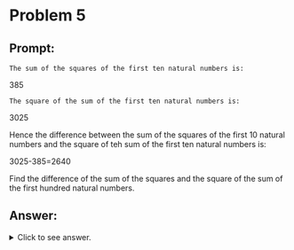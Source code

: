 # Problem 5

## Prompt:

	The sum of the squares of the first ten natural numbers is:

385

	The square of the sum of the first ten natural numbers is:

3025

Hence the difference between the sum of the squares of the first 10 natural
numbers and the square of teh sum of the first ten natural numbers is:

3025-385=2640

Find the difference of the sum of the squares and the square of the sum of the
first hundred natural numbers.

## Answer:

<details>
	<summary>Click to see answer.</summary>
 25164150
</details>
